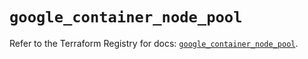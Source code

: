 # `google_container_node_pool`

Refer to the Terraform Registry for docs: [`google_container_node_pool`](https://registry.terraform.io/providers/hashicorp/google/5.16.0/docs/resources/container_node_pool).
